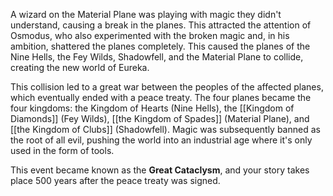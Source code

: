 A wizard on the Material Plane was playing with magic they didn't understand, causing a break in the planes. This attracted the attention of Osmodus, who also experimented with the broken magic and, in his ambition, shattered the planes completely. This caused the planes of the Nine Hells, the Fey Wilds, Shadowfell, and the Material Plane to collide, creating the new world of Eureka.

This collision led to a great war between the peoples of the affected planes, which eventually ended with a peace treaty. The four planes became the four kingdoms: the Kingdom of Hearts (Nine Hells), the [[Kingdom of Diamonds]] (Fey Wilds), [[the Kingdom of Spades]] (Material Plane), and [[the Kingdom of Clubs]] (Shadowfell). Magic was subsequently banned as the root of all evil, pushing the world into an industrial age where it's only used in the form of tools.

This event became known as the **Great Cataclysm**, and your story takes place 500 years after the peace treaty was signed.